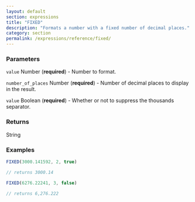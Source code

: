 ```yaml
---
layout: default
section: expressions
title: "FIXED"
description: "Formats a number with a fixed number of decimal places."
category: section
permalink: /expressions/reference/fixed/
---
```


### Parameters

`value` Number (__required__) - Number to format.

`number_of_places` Number (__required__) - Number of decimal places to display in the result.

`value` Boolean (__required__) - Whether or not to suppress the thousands separator.

### Returns

String

### Examples

```js
FIXED(3000.141592, 2, true)

// returns 3000.14
```


```js
FIXED(6276.22241, 3, false)

// returns 6,276.222
```